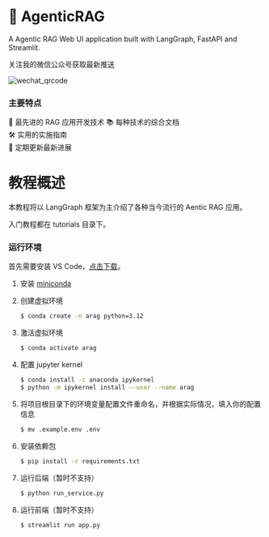 # 🚀 AgenticRAG
A Agentic RAG Web UI application built with LangGraph, FastAPI and Streamlit.  

关注我的微信公众号获取最新推送

![wechat_qrcode](https://github.com/realyinchen/RAG/blob/main/imgs/wechat_qrcode.jpg)

### 主要特点
🧠 最先进的 RAG 应用开发技术 
📚 每种技术的综合文档  
🛠️ 实用的实施指南  
🌟 定期更新最新进展  

# 教程概述

本教程将以 LangGraph 框架为主介绍了各种当今流行的 Aentic RAG 应用。  

入门教程都在 tutorials 目录下。

### 运行环境

首先需要安装 VS Code，[点击下载](https://code.visualstudio.com/Download)。

1. 安装 [miniconda](https://docs.anaconda.com/miniconda/miniconda-install/)
2. 创建虚拟环境  
    ``` bash
    $ conda create -n arag python=3.12
    ```
3. 激活虚拟环境  
    ``` bash
    $ conda activate arag
    ```
4. 配置 jupyter kernel  
    ``` bash
    $ conda install -c anaconda ipykernel
    $ python -m ipykernel install --user --name arag
    ```
5. 将项目根目录下的环境变量配置文件重命名，并根据实际情况，填入你的配置信息  
    ``` bash
    $ mv .example.env .env
    ```

6. 安装依赖包
    ``` bash
    $ pip install -r requirements.txt
    ```

7. 运行后端（暂时不支持）
    ``` bash
    $ python run_service.py
    ```

8. 运行前端（暂时不支持）
    ``` bash
    $ streamlit run app.py
    ```
